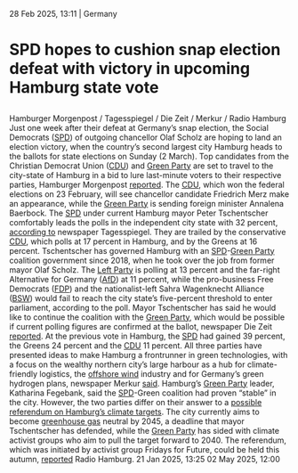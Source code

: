 28 Feb 2025, 13:11
| 
Germany
# SPD hopes to cushion snap election defeat with victory in upcoming Hamburg state vote
## 
Hamburger Morgenpost / Tagesspiegel / Die Zeit / Merkur / Radio Hamburg
Just one week after their defeat at Germany’s snap election, the Social Democrats ([SPD](https://www.cleanenergywire.org/experts/spd-social-democratic-party)) of outgoing chancellor Olaf Scholz are hoping to land an election victory, when the country’s second largest city Hamburg heads to the ballots for state elections on Sunday (2 March).
Top candidates from the Christian Democrat Union ([CDU](https://www.cleanenergywire.org/experts/cdu-christian-democratic-union)) and [Green Party](https://www.cleanenergywire.org/experts/green-party) are set to travel to the city-state of Hamburg in a bid to lure last-minute voters to their respective parties, Hamburger Morgenpost [reported](https://www.mopo.de/hamburg/wahlkampf-in-hamburg-endspurt-mit-merz-und-baerbock/). The [CDU](https://www.cleanenergywire.org/experts/cdu-christian-democratic-union), which won the federal elections on 23 February, will see chancellor candidate Friedrich Merz make an appearance, while the [Green Party](https://www.cleanenergywire.org/experts/green-party) is sending foreign minister Annalena Baerbock.
The [SPD](https://www.cleanenergywire.org/experts/spd-social-democratic-party) under current Hamburg mayor Peter Tschentscher comfortably leads the polls in the independent city state with 32 percent, [according to](https://www.tagesspiegel.de/politik/umfrage-zur-hamburg-wahl-spd-vorn-grune-brechen-ein-linke-im-aufwind-13286971.html) newspaper Tagesspiegel. They are trailed by the conservative [CDU](https://www.cleanenergywire.org/experts/cdu-christian-democratic-union), which polls at 17 percent in Hamburg, and by the Greens at 16 percent. Tschentscher has governed Hamburg with an [SPD](https://www.cleanenergywire.org/experts/spd-social-democratic-party)-[Green Party](https://www.cleanenergywire.org/experts/green-party) coalition government since 2018, when he took over the job from former mayor Olaf Scholz. The [Left Party](https://www.cleanenergywire.org/experts/left-party) is polling at 13 percent and the far-right Alternative for Germany ([AfD](https://www.cleanenergywire.org/experts/afd-alternative-germany)) at 11 percent, while the pro-business Free Democrats ([FDP](https://www.cleanenergywire.org/experts/fdp-free-democratic-party)) and the nationalist-left Sahra Wagenknecht Alliance ([BSW](https://www.cleanenergywire.org/experts/bsw-sahra-wagenknecht-alliance)) would fail to reach the city state’s five-percent threshold to enter parliament, according to the poll.
Mayor Tschentscher has said he would like to continue the coalition with the [Green Party](https://www.cleanenergywire.org/experts/green-party), which would be possible if current polling figures are confirmed at the ballot, newspaper Die Zeit [reported](https://www.zeit.de/hamburg/2025-02/hamburg-buergerschaftswahl-peter-tschentscher-spd-gruene). At the previous vote in Hamburg, the [SPD](https://www.cleanenergywire.org/experts/spd-social-democratic-party) had gained 39 percent, the Greens 24 percent and the [CDU](https://www.cleanenergywire.org/experts/cdu-christian-democratic-union) 11 percent. All three parties have presented ideas to make Hamburg a frontrunner in green technologies, with a focus on the wealthy northern city’s large harbour as a hub for climate-friendly logistics, the [offshore wind](https://www.cleanenergywire.org/glossary/letter_o#offshore_wind) industry and for Germany’s green hydrogen plans, newspaper Merkur [said](https://www.merkur.de/politik/innovation-hamburg-wahl-parteien-im-wettstreit-um-wirtschaft-und-93597819.html). Hamburg’s [Green Party](https://www.cleanenergywire.org/experts/green-party) leader, Katharina Fegebank, said the [SPD](https://www.cleanenergywire.org/experts/spd-social-democratic-party)-Green coalition had proven “stable” in the city.
However, the two parties differ on their answer to a [possible referendum on Hamburg’s climate targets](https://www.cleanenergywire.org/news/climate-ambition-dispute-brews-germanys-second-biggest-city-hamburg-ahead-state-election). The city currently aims to become [greenhouse gas](https://www.cleanenergywire.org/glossary/letter_g#greenhouse_gas) neutral by 2045, a deadline that mayor Tschentscher has defended, while the [Green Party](https://www.cleanenergywire.org/experts/green-party) has sided with climate activist groups who aim to pull the target forward to 2040. The referendum, which was initiated by activist group Fridays for Future, could be held this autumn, [reported](https://www.radiohamburg.de/aktuelles/hamburg/Klimaneutralit%C3%A4t-2040-Initiative-k%C3%A4mpft-f%C3%BCr-Volksentscheid-id1273628.html) Radio Hamburg.
21 Jan 2025, 13:25
02 May 2025, 12:00